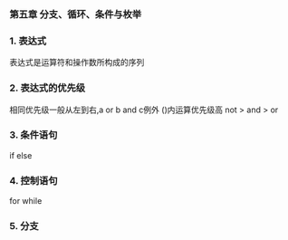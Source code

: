 ### 第五章 分支、循环、条件与枚举

### 1. 表达式

表达式是运算符和操作数所构成的序列

### 2. 表达式的优先级

相同优先级一般从左到右,a or b and c例外
()内运算优先级高
not > and > or

### 3. 条件语句

if else

### 4. 控制语句

for while

### 5. 分支


